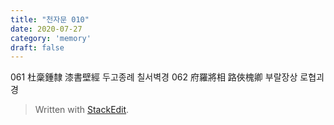 ```yaml
---
title: "천자문 010"
date: 2020-07-27
category: 'memory'
draft: false
---
```

061 杜稾鍾隸 漆書壁經 두고종례 칠서벽경
062 府羅將相 路俠槐卿 부랄장상  로협괴경

> Written with [StackEdit](https://stackedit.io/).
<!--stackedit_data:
eyJoaXN0b3J5IjpbLTU4ODEwNzY3NF19
-->